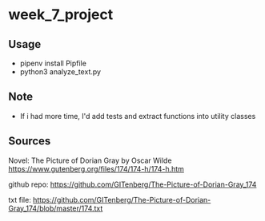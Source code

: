 # week_7_project


## Usage
- pipenv install Pipfile
- python3 analyze_text.py

## Note
- If i had more time, I'd add tests and extract functions into utility classes

## Sources
Novel: The Picture of Dorian Gray by Oscar Wilde
https://www.gutenberg.org/files/174/174-h/174-h.htm

github repo:
https://github.com/GITenberg/The-Picture-of-Dorian-Gray_174

txt file: https://github.com/GITenberg/The-Picture-of-Dorian-Gray_174/blob/master/174.txt


